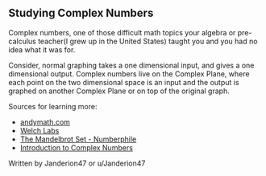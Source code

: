 ## Studying Complex Numbers

Complex numbers, one of those difficult math topics your algebra or
pre-calculus teacher(I grew up in the United States) taught you and you
had no idea what it was for.

Consider, normal graphing takes a one dimensional input, and gives a one
dimensional output. Complex numbers live on the Complex Plane, where
each point on the two dimensional space is an input and the output is
graphed on another Complex Plane or on top of the original graph.

Sources for learning more:
- [andymath.com](http://andymath.com/complex-numbers/)
- [Welch Labs](https://www.youtube.com/playlist?list=PLiaHhY2iBX9g6KIvZ_703G3KJXapKkNaF)
- [The Mandelbrot Set - Numberphile](https://youtu.be/NGMRB4O922I)
- [Introduction to Complex Numbers](https://youtu.be/SP-YJe7Vldo)

Written by Janderion47 or u/Janderion47
